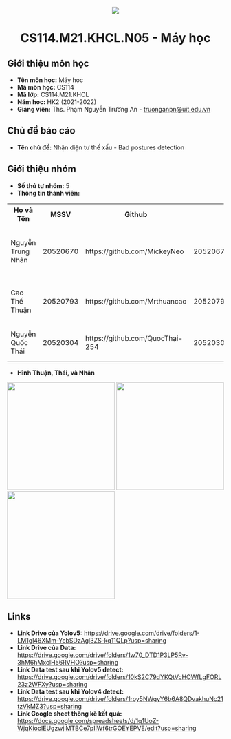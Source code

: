 <p align="center">
   <a href="https://www.uit.edu.vn/">
      <img src="https://i.imgur.com/WmMnSRt.png" border="none">
   </a>
</p>
<h1 align="center">
    CS114.M21.KHCL.N05 - Máy học
</h1>

<h2>
   Giới thiệu môn học   
</h2>

- **Tên môn học:** Máy học
- **Mã môn học:** CS114
- **Mã lớp:** CS114.M21.KHCL
- **Năm học:** HK2 (2021-2022)
- **Giảng viên:** Ths. Phạm Nguyễn Trường An - truonganpn@uit.edu.vn

<h2>
  Chủ đề báo cáo 
</h2>

- **Tên chủ đề:** Nhận diện tư thế xấu - Bad postures detection

<h2>
   Giới thiệu nhóm
</h2>

- **Số thứ tự nhóm:** 5
- **Thông tin thành viên:** 

<table align="center">
      <tr>
       <th>Họ và Tên</th>
       <th>MSSV</th>
       <th>Github</th>
       <th>Email</th>
       <th>Sở thích</th>
       <th>Quê quán</th>
      </tr>
      <tr>
       <td>Nguyễn Trung Nhân</td>
       <td>20520670</td>
       <td>https://github.com/MickeyNeo</td>
       <td>20520670@gm.uit.edu.vn</td>  
       <td>Chơi game, chơi cổ phiếu, ...</td>
       <td>Bà Rịa</td>
      </tr>
      <tr>
       <td>Cao Thế Thuận</td>
       <td>20520793</td>
       <td>https://github.com/Mrthuancao</td>
       <td>20520793@gm.uit.edu.vn</td>  
       <td>Chơi nhạc, chơi game, ...</td>
       <td>An Giang</td>
      </tr>
      <tr>
       <td>Nguyễn Quốc Thái</td>
       <td>20520304</td>
       <td>https://github.com/QuocThai-254</td>
       <td>20520304@gm.uit.edu.vn</td>  
       <td>Chơi game, đi bơi, ...</td>
       <td>Vĩnh Long</td>
      </tr>
</table>

- **Hình Thuận, Thái, và Nhân**

<img src="https://user-images.githubusercontent.com/79263846/162103920-05ec2baa-ff6d-4ffd-93af-e408bb47d9dc.jpg" width=250> <img src="https://user-images.githubusercontent.com/79263846/162101923-3ad8fb8b-4a8d-464a-b134-6c47263c4e13.jpg" width=250> <img src="https://user-images.githubusercontent.com/79263846/162102685-6be278f0-53f7-438f-85cd-1d22afb29c31.jpg" width=250> 

<h2>
   Links
</h2>

- **Link Drive của Yolov5:** https://drive.google.com/drive/folders/1-LM1gl46XMm-YcbSDzAgl3ZS-kq11QLp?usp=sharing 
- **Link Drive của Data:** https://drive.google.com/drive/folders/1w70_DTD1P3LP5Rv-3hM6hMxclH56RVHO?usp=sharing
- **Link Data test sau khi Yolov5 detect:** https://drive.google.com/drive/folders/10kS2C79dYKQtVcHOWfLgFORL23z2WFXy?usp=sharing
- **Link Data test sau khi Yolov4 detect:** https://drive.google.com/drive/folders/1roy5NWgyY6b6A8QDvakhuNc21tzVkMZ3?usp=sharing
- **Link Google sheet thống kê kết quả:** https://docs.google.com/spreadsheets/d/1q1UoZ-WjqKiocIEUgzwjlMTBCe7pIiWf6trGOEYEPVE/edit?usp=sharing

